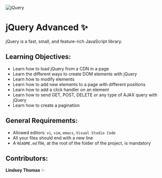 ![jQuery](https://www.tutorialrepublic.com/lib/images/jquery-illustration.png)

# jQuery Advanced :sparkles:

jQuery is a fast, small, and feature-rich JavaScript library.

## Learning Objectives:
- Learn how to load jQuery from a CDN in a page
- Learn the different ways to create DOM elements with jQuery
- Learn how to modify elements
- Learn how to add new elements to a page with different positions
- Learn how to add a click handler on an element
- Learn how to send GET, POST, DELETE or any type of AJAX query with jQuery
- Learn how to create a pagination

## General Requirements:
- Allowed editors: `vi`, `vim`, `emacs`, `Visual Studio Code`
- All your files should end with a new line
- A `README.md` file, at the root of the folder of the project, is mandatory

## Contributors: 

**Lindsey Thomas** :sparkles: